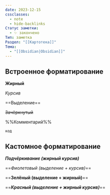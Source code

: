 ```yaml
---
date: 2023-12-15
cssclasses:
  - note
  - hide-backlinks
Статус заметки:
  - ✨ закончено
Тип: заметка
Раздел: "[[Картотека]]"
Тема:
  - "[[Obsidian|Obsidian]]"
---
```


## Встроенное форматирование

**Жирный**

*Курсив*

==Выделение==

~~Зачёркнутый~~

%%Комментарий%%

`код`

## Кастомное форматирование

***Подчёркивание (жирный курсив)***

==*Фиолетовый (выделение + курсив)*==

==**Зелёный (выделение + жирный)**==

==***Красный (выделение + жирный курсив)***==

